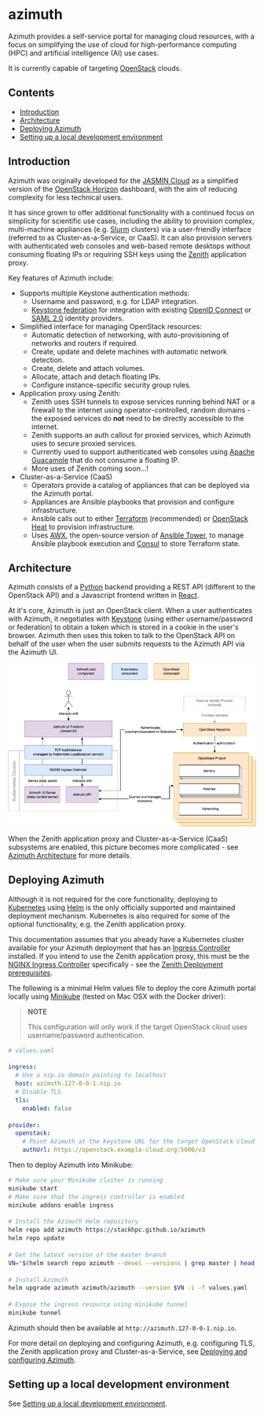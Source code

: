 # azimuth  <!-- omit in toc -->

Azimuth provides a self-service portal for managing cloud resources, with a focus on simplifying
the use of cloud for high-performance computing (HPC) and artificial intelligence (AI) use cases.

It is currently capable of targeting [OpenStack](https://www.openstack.org/) clouds.

## Contents  <!-- omit in toc -->

- [Introduction](#introduction)
- [Architecture](#architecture)
- [Deploying Azimuth](#deploying-azimuth)
- [Setting up a local development environment](#setting-up-a-local-development-environment)

## Introduction

Azimuth was originally developed for the [JASMIN Cloud](https://jasmin.ac.uk/) as a simplified
version of the [OpenStack Horizon](https://docs.openstack.org/horizon/latest/) dashboard, with the
aim of reducing complexity for less technical users.

It has since grown to offer additional functionality with a continued focus on simplicity for
scientific use cases, including the ability to provision complex, multi-machine appliances
(e.g. [Slurm](https://slurm.schedmd.com/) clusters) via a user-friendly interface (referred
to as Cluster-as-a-Service, or CaaS). It can also provision servers with authenticated web consoles
and web-based remote desktops without consuming floating IPs or requiring SSH keys using the
[Zenith](https://github.com/stackhpc/zenith) application proxy.

Key features of Azimuth include:

  * Supports multiple Keystone authentication methods:
    * Username and password, e.g. for LDAP integration.
    * [Keystone federation](https://docs.openstack.org/keystone/latest/admin/federation/introduction.html)
      for integration with existing [OpenID Connect](https://openid.net/connect/) or 
      [SAML 2.0](http://docs.oasis-open.org/security/saml/Post2.0/sstc-saml-tech-overview-2.0.html)
      identity providers.
  * Simplified interface for managing OpenStack resources:
    * Automatic detection of networking, with auto-provisioning of networks and routers if required.
    * Create, update and delete machines with automatic network detection.
    * Create, delete and attach volumes.
    * Allocate, attach and detach floating IPs.
    * Configure instance-specific security group rules.
  * Application proxy using Zenith:
    * Zenith uses SSH tunnels to expose services running behind NAT or a firewall to the internet
      using operator-controlled, random domains - the exposed services do **not** need to be directly
      accessible to the internet.
    * Zenith supports an auth callout for proxied services, which Azimuth uses to secure proxied services.
    * Currently used to support authenticated web consoles using
      [Apache Guacamole](https://guacamole.apache.org/) that do not consume a floating IP.
    * More uses of Zenith coming soon...!
  * Cluster-as-a-Service (CaaS)
    * Operators provide a catalog of appliances that can be deployed via the Azimuth portal.
    * Appliances are Ansible playbooks that provision and configure infrastructure.
    * Ansible calls out to either [Terraform](https://www.terraform.io/) (recommended) or
      [OpenStack Heat](https://docs.openstack.org/heat/latest/) to provision infrastructure.
    * Uses [AWX](https://github.com/ansible/awx), the open-source version of
      [Ansible Tower](https://docs.ansible.com/ansible-tower/), to manage Ansible playbook execution
      and [Consul](https://www.consul.io/) to store Terraform state.

## Architecture

Azimuth consists of a [Python](https://www.python.org/) backend providing a REST API (different
to the OpenStack API) and a Javascript frontend written in [React](https://reactjs.org/).

At it's core, Azimuth is just an OpenStack client. When a user authenticates with Azimuth, it
negotiates with [Keystone](https://docs.openstack.org/keystone/latest/) (using either
username/password or federation) to obtain a token which is stored in a cookie in the user's
browser. Azimuth then uses this token to talk to the OpenStack API on behalf of the user when
the user submits requests to the Azimuth API via the Azimuth UI.

![Azimuth Core Architecture Diagram](./docs/architecture-core.png?raw=true)

When the Zenith application proxy and Cluster-as-a-Service (CaaS) subsystems are enabled, this
picture becomes more complicated - see [Azimuth Architecture](./docs/architecture.md) for more
details.

## Deploying Azimuth

Although it is not required for the core functionality, deploying to
[Kubernetes](https://kubernetes.io/) using [Helm](https://helm.sh/) is the only officially
supported and maintained deployment mechanism. Kubernetes is also required for some of the
optional functionality, e.g. the Zenith application proxy.

This documentation assumes that you already have a Kubernetes cluster available for your
Azimuth deployment that has an
[Ingress Controller](https://kubernetes.io/docs/concepts/services-networking/ingress-controllers/)
installed. If you intend to use the Zenith application proxy, this must be the
[NGINX Ingress Controller](https://kubernetes.github.io/ingress-nginx/) specifically - see
the [Zenith Deployment prerequisites](https://github.com/stackhpc/zenith/blob/main/docs/server.md#prerequisites).

The following is a minimal Helm values file to deploy the core Azimuth portal locally using
[Minikube](https://minikube.sigs.k8s.io/docs/) (tested on Mac OSX with the Docker driver):

> **NOTE**
>
> This configuration will only work if the target OpenStack cloud uses username/password
> authentication.

```yaml
# values.yaml

ingress:
  # Use a nip.io domain pointing to localhost
  host: azimuth.127-0-0-1.nip.io
  # Disable TLS
  tls:
    enabled: false

provider:
  openstack:
    # Point Azimuth at the Keystone URL for the target OpenStack cloud
    authUrl: https://openstack.example-cloud.org:5000/v3
```

Then to deploy Azimuth into Minikube:

```sh
# Make sure your Minikube cluster is running
minikube start
# Make sure that the ingress controller is enabled
minikube addons enable ingress

# Install the Azimuth Helm repository
helm repo add azimuth https://stackhpc.github.io/azimuth
helm repo update

# Get the latest version of the master branch
VN="$(helm search repo azimuth --devel --versions | grep master | head -n 1 | awk '{ print $2; }')"

# Install Azimuth
helm upgrade azimuth azimuth/azimuth --version $VN -i -f values.yaml

# Expose the ingress resource using minikube tunnel
minikube tunnel
```

Azimuth should then be available at `http://azimuth.127-0-0-1.nip.io`.

For more detail on deploying and configuring Azimuth, e.g. configuring TLS, the Zenith application
proxy and Cluster-as-a-Service, see [Deploying and configuring Azimuth](./docs/deploy-configure.md).

## Setting up a local development environment

See [Setting up a local development environment](./docs/local-development.md).
